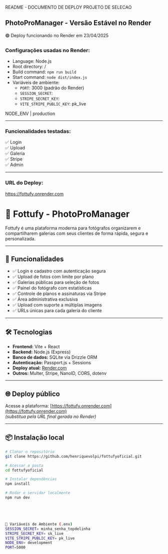 README - DOCUMENTO DE DEPLOY PROJETO DE SELECAO



## PhotoProManager - Versão Estável no Render

🟢 Deploy funcionando no Render em 23/04/2025

### Configurações usadas no Render:

- Language: Node.js
- Root directory: /
- Build command: `npm run build`
- Start command: `node dist/index.js`
- Variáveis de ambiente:
  - `PORT`: 3000 (padrão do Render)
  - `SESSION_SECRET`: 
  - `STRIPE_SECRET_KEY`: 
  - `VITE_STRIPE_PUBLIC_KEY`: pk_live

NODE_ENV                   | production


---

### Funcionalidades testadas:
✅ Login  
✅ Upload  
✅ Galeria  
✅ Stripe  
✅ Admin  

---

### URL do Deploy:
https://fottufy.onrender.com




# 📸 Fottufy - PhotoProManager

Fottufy é uma plataforma moderna para fotógrafos organizarem e compartilharem galerias com seus clientes de forma rápida, segura e personalizada.

---

## 🚀 Funcionalidades

- ✅ Login e cadastro com autenticação segura
- ✅ Upload de fotos com limite por plano
- ✅ Galerias públicas para seleção de fotos
- ✅ Painel do fotógrafo com estatísticas
- ✅ Controle de planos e assinaturas via Stripe
- ✅ Área administrativa exclusiva
- ✅ Upload com suporte a múltiplas imagens
- ✅ URLs únicas para cada galeria do cliente

---

## 🛠️ Tecnologias

- **Frontend:** Vite + React
- **Backend:** Node.js (Express)
- **Banco de dados:** SQLite via Drizzle ORM
- **Autenticação:** Passport.js + Sessions
- **Deploy atual:** [Render.com](https://render.com)
- **Outros:** Multer, Stripe, NanoID, CORS, dotenv

---

## 🌐 Deploy público

Acesse a plataforma: [https://fottufy.onrender.com](https://fottufy.onrender.com)  
_(substitua pela URL final gerada no Render)_

---

## 📦 Instalação local

```bash
# Clonar o repositório
git clone https://github.com/henriquevolpi/fottufyoficial.git

# Acessar a pasta
cd fottufyoficial

# Instalar dependências
npm install

# Rodar o servidor localmente
npm run dev





🔐 Variáveis de Ambiente (.env)
SESSION_SECRET= minha_senha_topdelinha
STRIPE_SECRET_KEY= sk_live
VITE_STRIPE_PUBLIC_KEY= pk_live
NODE_ENV= development
PORT=5000